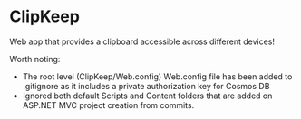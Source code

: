 # ClipKeep
Web app that provides a clipboard accessible across different devices!

Worth noting: 
- The root level (ClipKeep/Web.config) Web.config file has been added to .gitignore as it includes a private authorization key for Cosmos DB
- Ignored both default Scripts and Content folders that are added on ASP.NET MVC project creation from commits. 

